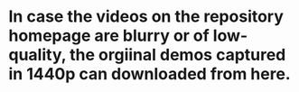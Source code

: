 # In case the videos on the repository homepage are blurry or of low-quality, the orgiinal demos captured in 1440p can downloaded from here.
